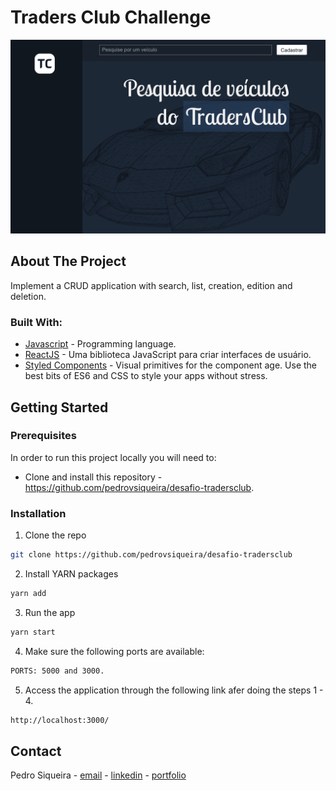 # Traders Club Challenge

![Traders Club Challenge](/public/tc.png)

## About The Project

Implement a CRUD application with search, list, creation, edition and deletion.

### Built With:

- [Javascript](https://nodejs.org/en/) - Programming language.
- [ReactJS](https://pt-br.reactjs.org/) - Uma biblioteca JavaScript para criar interfaces de usuário.
- [Styled Components](https://styled-components.com/) - Visual primitives for the component age. Use the best bits of ES6 and CSS to style your apps without stress.

<!-- GETTING STARTED -->

## Getting Started

<!-- PLACEHOLDER FOR PROJECT OVERVIEW -->

### Prerequisites

In order to run this project locally you will need to:

- Clone and install this repository - https://github.com/pedrovsiqueira/desafio-tradersclub.

### Installation

1. Clone the repo

```sh
git clone https://github.com/pedrovsiqueira/desafio-tradersclub
```

2. Install YARN packages

```sh
yarn add
```

3. Run the app

```sh
yarn start
```

4. Make sure the following ports are available:

```sh
PORTS: 5000 and 3000.
```

5. Access the application through the following link afer doing the steps 1 - 4.

```sh
http://localhost:3000/
```

<!-- CONTACT -->

## Contact

Pedro Siqueira - [email](mailto:pedro.v.siqueira@gmail.com) - [linkedin](https://www.linkedin.com/in/pedrovsiqueira/) - [portfolio](http://pedrosiqueira.com.br/)
